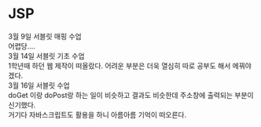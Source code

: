 # JSP
3월 9일 서블릿 매핑 수업<br>
어렵당....
<br>
3월 14일 서블릿 기초 수업<br>
1학년때 하던 웹 제작이 떠올랐다. 어려운 부분은 더욱 열심히 따로 공부도 해서 메꿔야겠다.
<br>
3월 16일 서블릿 수업 <br>
doGet 이랑 doPost랑 하는 일이 비슷하고 결과도 비슷한데 주소창에 출력되는 부분이 신기했다.<br>
거기다 자바스크립트도 활용을 하니 아름아름 기억이 떠오른다.
<br>
